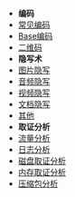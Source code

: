- **编码**
- [常见编码](Misc/Encode/)
- [Base编码](Misc/Encode/Base)
- [二维码](Misc/Encode/barcode)
- **隐写术**
- [图片隐写](Misc/Steganography/image.md)
- [音频隐写](Misc/Steganography/audio.md)
- [视频隐写](Misc/Steganography/video.md)
- [文档隐写](Misc/Steganography/document.md)
- [其他](Misc/Steganography/others.md)
- **取证分析**
- [流量分析](Misc/Forensic/Network-Analysis.md)
- [日志分析]()
- [磁盘取证分析]()
- [内存取证分析]()
- [压缩包分析](Misc/Forensic/compressed-archive.md)
